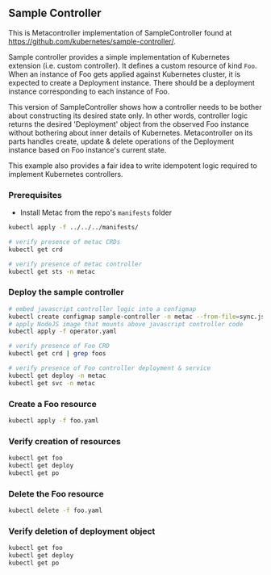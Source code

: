 ## Sample Controller

This is Metacontroller implementation of SampleController found at https://github.com/kubernetes/sample-controller/. 

Sample controller provides a simple implementation of Kubernetes extension (i.e. custom controller). It defines a custom resource of kind `Foo`. When an instance of Foo gets applied against Kubernetes cluster, it is expected to create a Deployment instance. There should be a deployment instance corresponding to each instance of Foo.

This version of SampleController shows how a controller needs to be bother about constructing its desired state only. In other words, controller logic returns the desired 'Deployment' object from the observed Foo instance without bothering about inner details of Kubernetes. Metacontroller on its parts handles create, update & delete operations of the Deployment instance based on Foo instance's current state.

This example also provides a fair idea to write idempotent logic required to implement Kubernetes controllers.

### Prerequisites

* Install Metac from the repo's `manifests` folder
```sh
kubectl apply -f ../../../manifests/
```

```sh
# verify presence of metac CRDs
kubectl get crd

# verify presence of metac controller
kubectl get sts -n metac
```

### Deploy the sample controller

```sh
# embed javascript controller logic into a configmap
kubectl create configmap sample-controller -n metac --from-file=sync.js
# apply NodeJS image that mounts above javascript controller code
kubectl apply -f operator.yaml

# verify presence of Foo CRD
kubectl get crd | grep foos

# verify presence of Foo controller deployment & service
kubectl get deploy -n metac
kubectl get svc -n metac
```

### Create a Foo resource

```sh
kubectl apply -f foo.yaml
```

### Verify creation of resources
```sh
kubectl get foo
kubectl get deploy
kubectl get po
```

### Delete the Foo resource
```sh
kubectl delete -f foo.yaml
```

### Verify deletion of deployment object
```sh
kubectl get foo
kubectl get deploy
kubectl get po
```